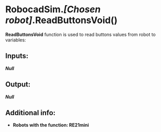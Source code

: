 <h1> RobocadSim.<em>[Chosen robot]</em>.ReadButtonsVoid()  </h1>
  
<strong>ReadButtonsVoid</strong> function is used to read buttons values from robot to variables:  
  
<h2><strong> Inputs: </strong></h2>  
<strong><em>Null</em></strong>
  
<h2><strong> Output: </strong></h2>
<strong><em>Null</em></strong>

<h2><strong> Additional info: </strong></h2>
<ul>
<li><strong>Robots with the function: RE21mini</strong></li>
</ul>
